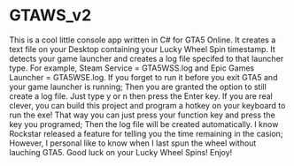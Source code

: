 # GTAWS_v2
This is a cool little console app written in C# for GTA5 Online. 
It creates a text file on your Desktop containing your Lucky Wheel Spin timestamp.
It detects your game launcher and creates a log file specifed to that launcher type. 
For example, Steam Service = GTA5WSS.log and Epic Games Launcher = GTA5WSE.log.
If you forget to run it before you exit GTA5 and your game launcher is running; 
Then you are granted the option to still create a log file. Just type y or n then press the Enter key.
If you are real clever, you can build this project and program a hotkey on your keyboard to run the exe!
That way you can just press your function key and press the key you programed; 
Then the log file will be created automatically.
I know Rockstar released a feature for telling you the time remaining in the casion;
However, I personal like to know when I last spun the wheel without lauching GTA5.
Good luck on your Lucky Wheel Spins! Enjoy!
